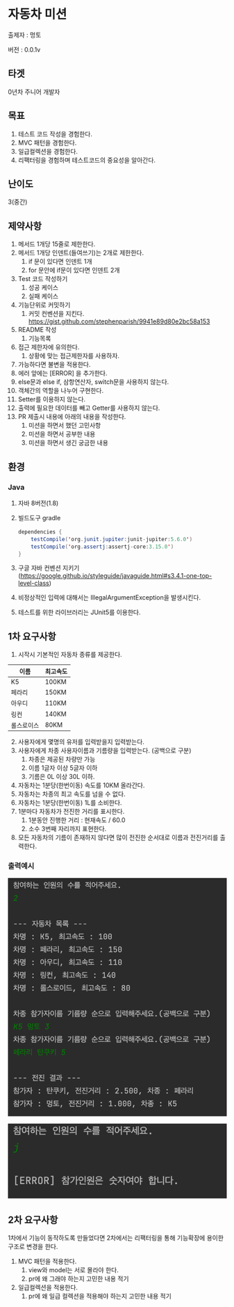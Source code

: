 # 자동차 미션

출제자 : 멍토

버전 : 0.0.1v



## 타겟

0년차 주니어 개발자



## 목표

1. 테스트 코드 작성을 경험한다.
2. MVC 패턴을 경험한다.
3. 일급컬렉션을 경험한다.
4. 리팩터링을 경험하며 테스트코드의 중요성을 알아간다.



## 난이도

3(중간)



## 제약사항

1. 메서드 1개당 15줄로 제한한다.
3. 메서드 1개당 인덴트(들여쓰기)는 2개로 제한한다.
   1. if 문이 있다면 인덴트 1개
   2. for 문안에 if문이 있다면 인덴트 2개
6. Test 코드 작성하기
   1. 성공 케이스
   2. 실패 케이스
8. 기능단위로 커밋하기
   1. 커밋 컨벤션을 지킨다. https://gist.github.com/stephenparish/9941e89d80e2bc58a153
9. README 작성
   1. 기능목록
10. 접근 제한자에 유의한다.
    1. 상황에 맞는 접근제한자를 사용하자.
11. 가능하다면 불변을 적용한다.
8. 에러 앞에는 [ERROR] 을 추가한다.
9. else문과 else if, 삼항연산자, switch문을 사용하지 않는다.
10. 객체간의 역할을 나누어 구현한다.
11. Setter를 이용하지 않는다.
12. 출력에 필요한 데이터를 빼고 Getter를 사용하지 않는다.
13. PR 제출시 내용에 아래의 내용을 작성한다.
    1. 미션을 하면서 했던 고민사항
    2. 미션을 하면서 공부한 내용
    3. 미션을 하면서 생긴 궁금한 내용



## 환경

### Java

1. 자바 8버전(1.8)

2. 빌드도구 gradle

   ```java
   dependencies {
       testCompile('org.junit.jupiter:junit-jupiter:5.6.0')
       testCompile('org.assertj:assertj-core:3.15.0')
   }
   ```

3. 구글 자바 컨벤션 지키기(https://google.github.io/styleguide/javaguide.html#s3.4.1-one-top-level-class)

4. 비정상적인 입력에 대해서는 IllegalArgumentException을 발생시킨다.

5. 테스트를 위한 라이브러리는 JUnit5를 이용한다.





## 1차 요구사항

1. 시작시 기본적인 자동차 종류를 제공한다.

| 이름       | 최고속도 |
| ---------- | -------- |
| K5         | 100KM    |
| 페라리     | 150KM    |
| 아우디     | 110KM    |
| 링컨       | 140KM    |
| 롤스로이스 | 80KM     |

2. 사용자에게 몇명의 유저를 입력받을지 입력받는다.
3. 사용자에게 차종 사용자이름과 기름량을 입력받는다. (공백으로 구분)
   1. 차종은 제공된 차량만 가능
   2. 이름 1글자 이상 5글자 이하
   3. 기름은 0L 이상 30L 이하.
4. 자동차는 1분당(한번이동) 속도를 10KM 올라간다.
5. 자동차는 차종의 최고 속도를 넘을 수 없다.
6. 자동차는 1분당(한번이동) 1L를 소비한다.
7. 1분마다 자동차가 전진한 거리를 표시한다.
   1. 1분동안 진행한 거리 : 현재속도 / 60.0
   2. 소수 3번째 자리까지 표현한다.
8. 모든 자동차의 기름이 존재하지 않다면 많이 전진한 순서대로 이름과 전진거리를 출력한다.



### 출력예시

![출력예시1](./Images/result.png)



![출력예시2](./Images/error.png)





## 2차 요구사항

1차에서 기능이 동작하도록 만들었다면 2차에서는 리팩터링을 통해 기능확장에 용이한 구조로 변경을 한다.



1. MVC 패턴을 적용한다.
   1. view와 model는 서로 몰라야 한다.
   2. pr에 왜 그래야 하는지 고민한 내용 적기
2. 일급컬렉션을 적용한다.
   1. pr에 왜 일급 컬렉션을 적용해야 하는지 고민한 내용 적기



